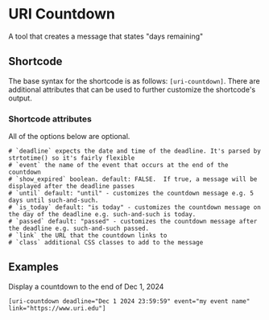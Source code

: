 # URI Countdown

A tool that creates a message that states "days remaining"

## Shortcode

The base syntax for the shortcode is as follows: `[uri-countdown]`.  There are additional attributes that can be used to further customize the shortcode's output.



### Shortcode attributes

All of the options below are optional.

	# `deadline` expects the date and time of the deadline. It's parsed by strtotime() so it's fairly flexible
	# `event` the name of the event that occurs at the end of the countdown
	# `show_expired` boolean. default: FALSE.  If true, a message will be displayed after the deadline passes
	# `until` default: "until" - customizes the countdown message e.g. 5 days until such-and-such.
	# `is_today` default: "is today" - customizes the countdown message on the day of the deadline e.g. such-and-such is today.
	# `passed` default: "passed" - customizes the countdown message after the deadline e.g. such-and-such passed.
	# `link` the URL that the countdown links to
	# `class` additional CSS classes to add to the message
	
## Examples

Display a countdown to the end of Dec 1, 2024

```[uri-countdown deadline="Dec 1 2024 23:59:59" event="my event name" link="https://www.uri.edu"]```
